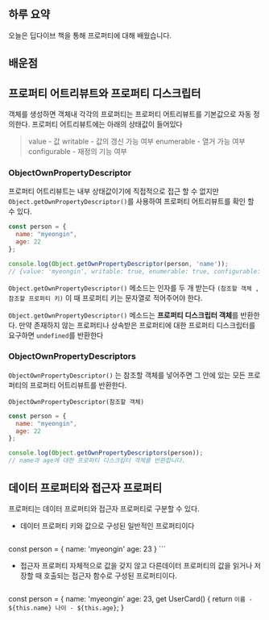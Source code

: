 ## 하루 요약
오늘은 딥다이브 책을 통해 프로퍼티에 대해 배웠습니다.
## 배운점
## 프로퍼티 어트리뷰트와 프로퍼티 디스크립터
객체를 생성하면 객체내 각각의 프로퍼티는 프로퍼티 어트리뷰트를 기본값으로 자동 정의한다.
프로퍼티 어트리뷰트에는 아래의 상태값이 들어있다

>value - 값
writable - 값의 갱신 가능 여부
enumerable - 열거 가능 여부
configurable - 재정의 기능 여부

### ObjectOwnPropertyDescriptor
프로퍼티 어트리뷰트는 내부 상태값이기에 직접적으로 접근 할 수 없지만 `Object.getOwnPropertyDescriptor()`를 사용하여 프로퍼티 어트리뷰트를 확인 할 수 있다.

```js
const person = {
  name: "myeongin",
  age: 22
};

console.log(Object.getOwnPropertyDescriptor(person, 'name'));
// {value: 'myeongin', writable: true, enumerable: true, configurable: true}
```

`Object.getOwnPropertyDescriptor()` 메소드는 인자를 두 개 받는다
`(참조할 객체 , 참조할 프로퍼티 키)` 이 때 프로퍼티 키는 문자열로 적어주어야 한다.

`Object.getOwnPropertyDescriptor()` 메소드는 **프로퍼티 디스크립터 객체**를 반환한다.
만약 존재하지 않는 프로퍼티나 상속받은 프로퍼티에 대한 프로퍼티 디스크립터를 요구하면 `undefined`를 반환한다

### ObjectOwnPropertyDescriptors
`ObjectOwnPropertyDescriptor()` 는 참조할 객체를 넣어주면 그 안에 있는
모든 프로퍼티의 프로퍼티 어트리뷰트를 반환한다.

`ObjectOwnPropertyDescriptor(참조할 객체)`
```js
const person = {
  name: "myeongin",
  age: 22
};

console.log(Object.getOwnPropertyDescriptors(person));
// name과 age에 대한 프로퍼티 디스크립터 객체를 반환합니다.
```

## 데이터 프로퍼티와 접근자 프로퍼티
프로퍼티는 데이터 프로퍼티와 접근자 프로퍼티로 구분할 수 있다.
- 데이터 프로퍼티
   키와 값으로 구성된 일반적인 프로퍼티이다
   ```js
const person = {
      name: 'myeongin'
      age: 23
}
     ```
     
- 접근자 프로퍼티
  자체적으로 값을 갖지 않고 다른데이터 프로퍼티의 값을 읽거나 저장할 때 호출되는
  접근자 함수로 구성된 프로퍼티이다.
  ```js
const person = {
      name: 'myeongin'
      age: 23,
      get UserCard() {
        return `이름 - ${this.name} 나이 - ${this.age}`;
      }
   ```
